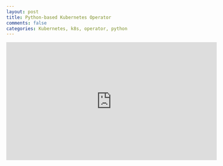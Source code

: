 ```yaml
---
layout: post
title: Python-based Kubernetes Operator
comments: false
categories: Kubernetes, k8s, operator, python
---
```



<center>
<iframe width="560" height="315" src="https://www.youtube-nocookie.com/embed/lsuW9XGWosQ" frameborder="0" allow="accelerometer; autoplay; clipboard-write; encrypted-media; gyroscope; picture-in-picture" allowfullscreen></iframe>
</center>

